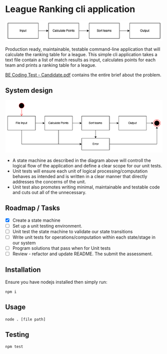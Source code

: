 # League Ranking cli application

![System design](system-diagram.png)

Production ready, maintainable, testable command-line application that will calculate the ranking table for a league.
This simple cli application takes a text file contain a list of match results as input, calculates points for each team and prints a ranking table for a league.

[BE Coding Test - Candidate.pdf](BE&#32;Coding&#32;Test&#32;-&#32;Candidate.pdf) contains the entire brief about the problem.

## System design

![State machine](state-machine.png)

- A state machine as described in the diagram above will controll the logical flow of the application and define a clear scope for our unit tests.
- Unit tests will ensure each unit of logical processing/computation behaves as intended and is written in a clear manner that directly addresses the concerns of the unit.
- Unit test also promotes writing minimal, maintainable and testable code and cuts out all of the unnecessary.

## Roadmap / Tasks
- [X] Create a state machine
- [ ] Set up a unit testing environment.
- [ ] Unit test the state machine to validate our state transitions
- [ ] Write unit tests for operations/computation within each state/stage in our system
- [ ] Program solutions that pass when for Unit tests
- [ ] Review - refactor and update README. The submit the assessment.

## Installation
Ensure you have nodejs installed then simply run:
```
npm i
```

## Usage
```
node . [file path]
```

## Testing
```
npm test
```